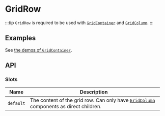 # GridRow

:::tip
`GridRow` is required to be used with [`GridContainer`](./grid-container) and [`GridColumn`](./grid-row).
:::

## Examples

See [the demos of `GridContainer`](./grid-container#examples).

## API

### Slots

| Name | Description |
| -- | -- |
| ``default`` | The content of the grid row. Can only have [`GridColumn`](./grid-column) components as direct children. |

